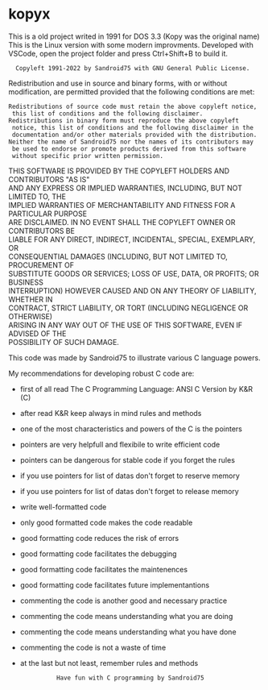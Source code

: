 # kopyx
This is a old project writed in 1991 for DOS 3.3 (Kopy was the original name)
This is the Linux version with some modern improvments.
Developed with VSCode, open the project folder and press Ctrl+Shift+B to build it.


                                                                              
      Copyleft 1991-2022 by Sandroid75 with GNU General Public License.       
                                                                              
                                                                              
  Redistribution and use in source and binary forms, with or without          
  modification, are permitted provided that the following conditions are met: 
                                                                              
    Redistributions of source code must retain the above copyleft notice,    
     this list of conditions and the following disclaimer.                    
    Redistributions in binary form must reproduce the above copyleft         
     notice, this list of conditions and the following disclaimer in the      
     documentation and/or other materials provided with the distribution.     
    Neither the name of Sandroid75 nor the names of its contributors may     
     be used to endorse or promote products derived from this software        
     without specific prior written permission.                               
                                                                              
  THIS SOFTWARE IS PROVIDED BY THE COPYLEFT HOLDERS AND CONTRIBUTORS "AS IS"  
  AND ANY EXPRESS OR IMPLIED WARRANTIES, INCLUDING, BUT NOT LIMITED TO, THE   
  IMPLIED WARRANTIES OF MERCHANTABILITY AND FITNESS FOR A PARTICULAR PURPOSE  
  ARE DISCLAIMED. IN NO EVENT SHALL THE COPYLEFT OWNER OR CONTRIBUTORS BE     
  LIABLE FOR ANY DIRECT, INDIRECT, INCIDENTAL, SPECIAL, EXEMPLARY, OR         
  CONSEQUENTIAL DAMAGES (INCLUDING, BUT NOT LIMITED TO, PROCUREMENT OF        
  SUBSTITUTE GOODS OR SERVICES; LOSS OF USE, DATA, OR PROFITS; OR BUSINESS    
  INTERRUPTION) HOWEVER CAUSED AND ON ANY THEORY OF LIABILITY, WHETHER IN     
  CONTRACT, STRICT LIABILITY, OR TORT (INCLUDING NEGLIGENCE OR OTHERWISE)     
  ARISING IN ANY WAY OUT OF THE USE OF THIS SOFTWARE, EVEN IF ADVISED OF THE  
  POSSIBILITY OF SUCH DAMAGE.                                                 
                                                                              
  This code was made by Sandroid75 to illustrate various C language powers.   
                                                                              
  My recommendations for developing robust C code are:                        
  - first of all read The C Programming Language: ANSI C Version by K&R (C)   
  - after read K&R keep always in mind rules and methods                      
  - one of the most characteristics and powers of the C is the pointers       
  - pointers are very helpfull and flexibile to write efficient code          
  - pointers can be dangerous for stable code if you forget the rules         
  - if you use pointers for list of datas don't forget to reserve memory      
  - if you use pointers for list of datas don't forget to release memory      
  - write well-formatted code                                                 
  - only good formatted code makes the code readable                          
  - good formatting code reduces the risk of errors                           
  - good formatting code facilitates the debugging                            
  - good formatting code facilitates the maintenences                         
  - good formatting code facilitates future implementantions                  
  - commenting the code is another good and necessary practice                
  - commenting the code means understanding what you are doing                
  - commenting the code means understanding what you have done                
  - commenting the code is not a waste of time                                
  - at the last but not least, remember rules and methods                     
                                                                              
                  Have fun with C programming by Sandroid75                   
                                                                              

